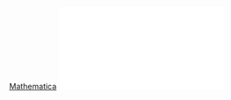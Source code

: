 [Mathematica](Mathematica/Windrad.nb) 
![Bild](PDF/Mathe/7%20Abiturprufung%20Mathe%202021%20mHIMI.pdf)